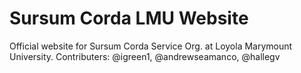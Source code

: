# Sursum Corda LMU Website

Official website for Sursum Corda Service Org. at Loyola Marymount University. 
Contributers: @igreen1, @andrewseamanco, @hallegv

